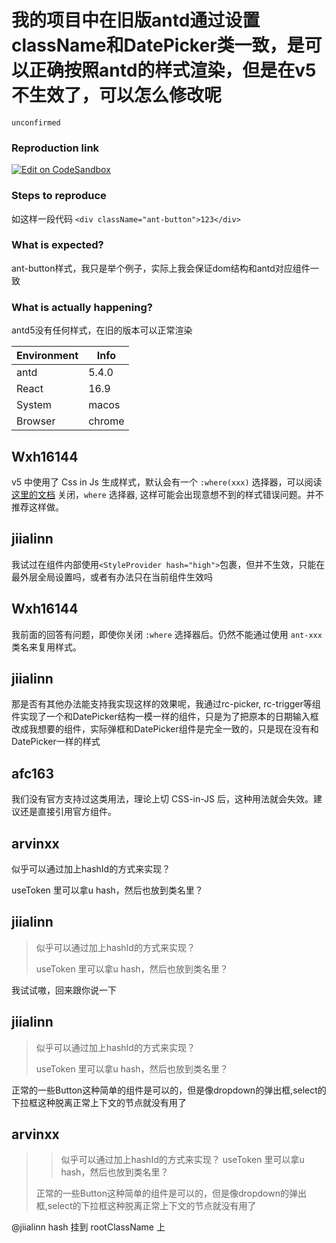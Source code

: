 # 我的项目中在旧版antd通过设置className和DatePicker类一致，是可以正确按照antd的样式渲染，但是在v5不生效了，可以怎么修改呢

`unconfirmed`

### Reproduction link

[![Edit on CodeSandbox](https://codesandbox.io/static/img/play-codesandbox.svg)](https://codesandbox.io/s/que-ren-dui-hua-kuang-antd-5-4-0-forked-cylzc0?file=/demo.tsx:78-115)

### Steps to reproduce

如这样一段代码 `<div className="ant-button">123</div>`

### What is expected?

ant-button样式，我只是举个例子，实际上我会保证dom结构和antd对应组件一致

### What is actually happening?

antd5没有任何样式，在旧的版本可以正常渲染

| Environment | Info   |
| ----------- | ------ |
| antd        | 5.4.0  |
| React       | 16.9   |
| System      | macos  |
| Browser     | chrome |

<!-- generated by ant-design-issue-helper. DO NOT REMOVE -->

## Wxh16144

v5 中使用了 Css in Js 生成样式，默认会有一个 `:where(xxx)` 选择器，可以阅读 [这里的文档](https://ant.design/docs/react/compatible-style-cn#where-%E9%80%89%E6%8B%A9%E5%99%A8) 关闭，`where` 选择器, 这样可能会出现意想不到的样式错误问题。并不推荐这样做。

## jiialinn

>

我试过在组件内部使用`<StyleProvider hash="high">`包裹，但并不生效，只能在最外层全局设置吗，或者有办法只在当前组件生效吗

## Wxh16144

我前面的回答有问题，即使你关闭 `:where` 选择器后。仍然不能通过使用 `ant-xxx` 类名来复用样式。

## jiialinn

>

那是否有其他办法能支持我实现这样的效果呢，我通过rc-picker, rc-trigger等组件实现了一个和DatePicker结构一模一样的组件，只是为了把原本的日期输入框改成我想要的组件，实际弹框和DatePicker组件是完全一致的，只是现在没有和DatePicker一样的样式

## afc163

我们没有官方支持过这类用法，理论上切 CSS-in-JS 后，这种用法就会失效。建议还是直接引用官方组件。

## arvinxx

似乎可以通过加上hashId的方式来实现？

useToken 里可以拿u hash，然后也放到类名里？

## jiialinn

> 似乎可以通过加上hashId的方式来实现？
>
> useToken 里可以拿u hash，然后也放到类名里？

我试试嗷，回来跟你说一下

## jiialinn

> 似乎可以通过加上hashId的方式来实现？
>
> useToken 里可以拿u hash，然后也放到类名里？

正常的一些Button这种简单的组件是可以的，但是像dropdown的弹出框,select的下拉框这种脱离正常上下文的节点就没有用了

## arvinxx

> > 似乎可以通过加上hashId的方式来实现？
> > useToken 里可以拿u hash，然后也放到类名里？
>
> 正常的一些Button这种简单的组件是可以的，但是像dropdown的弹出框,select的下拉框这种脱离正常上下文的节点就没有用了

@jiialinn hash 挂到 rootClassName 上
